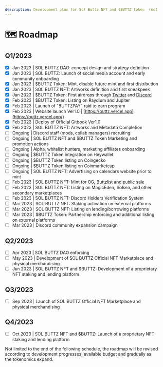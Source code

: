 ```yaml
---
description: Development plan for Sol Buttz NFT and $BUTTZ token  (not final)
---
```


# 🗺 Roadmap

## Q1/2023

* [x] Jan 2023 | SOL BUTTZ DAO: concept design and strategy definition
* [x] Jan 2023 | SOL BUTTZ: Launch of social media account and early community onboarding
* [x] Jan 2023 | $BUTTZ Token: Mint, disable future mint and first distribution
* [x] Jan 2023 | SOL BUTTZ NFT: Artworks definition and first sneakpeek
* [x] Jan 2023 | $BUTTZ Token: First airdrops through [Twitter](https://twitter.com/Sol\_Buttz) and [Discord](https://discord.me/buttz)
* [x] Feb 2023 | $BUTTZ Token: Listing on Raydium and Jupiter
* [x] Feb 2023 | Launch of "BUTTZPAY" raid to earn program
* [x] Feb 2023 | Website launch Ver1.0 | [https://buttz.vercel.app](https://buttz.vercel.app/)
* [x] Feb 2023 | Deploy of Official Gitbook Ver1.0
* [x] Feb 2023 | SOL BUTTZ NFT: Artworks and Metadata Completion
* [ ] Ongoing | Discord staff (mods, collab managers) recruiting
* [ ] Ongoing | SOL BUTTZ NFT and $BUTTZ Token Marketing and promotion actions &#x20;
* [ ] Ongoing | Alpha, whitelist hunters, marketing affiliates onboarding
* [ ] Ongoing | $BUTTZ Token integration on Heywallet
* [ ] Ongoing | $BUTTZ Token listing on Coingecko
* [ ] Ongoing | $BUTTZ Token listing on Coinmarketcap
* [ ] Ongoing | SOL BUTTZ NFT: Advertising on calendars website prior to mint&#x20;
* [ ] Feb 2023 | SOL BUTTZ NFT: Mint for OG, Buttzlist and public sale
* [ ] Feb 2023 | SOL BUTTZ NFT: Listing on MagicEden, Solsea, and other secondary marketplaces
* [ ] Feb 2023 |  SOL BUTTZ NFT: Discord Holders Verification System
* [ ] Mar 2023 | SOL BUTTZ NFT: Staking activation on external platforms
* [ ] Mar 2023 | SOL BUTTZ NFT: Listing on lending/borrowing platforms
* [ ] Mar 2023 | $BUTTZ Token: Partnership enforcing and additional listing on external platforms
* [ ] Mar 2023 | Discord community expansion campaign

## **Q2/2023**

* [ ] Apr 2023 | SOL BUTTZ DAO enforcing
* [ ] May 2023 | Development of SOL BUTTZ Official NFT Marketplace and physical merchandising
* [ ] Jun 2023 | SOL BUTTZ NFT and $BUTTZ: Development of a proprietary NFT staking and lending platform&#x20;

## **Q3/2023**

* [ ] Sep 2023 | Launch of SOL BUTTZ Official NFT Marketplace and physical merchandising

## **Q4/2023**

* [ ] Oct 2023 |  SOL BUTTZ NFT and $BUTTZ: Launch of a proprietary NFT staking and lending platform

Not limited to the end of the following schedule, the roadmap will be revised according to development progresses, available budget and gradually as the tokenomics expand.
